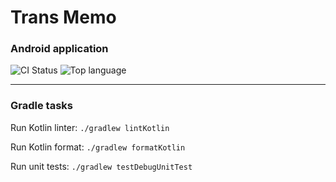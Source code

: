# Trans Memo

### Android application

![CI Status](https://img.shields.io/github/actions/workflow/status/DuxMuxxy/TransMemo/android.yml)
![Top language](https://img.shields.io/github/languages/top/DuxMuxxy/TransMemo)

---

### Gradle tasks

Run Kotlin linter: `./gradlew lintKotlin`

Run Kotlin format: `./gradlew formatKotlin`

Run unit tests: `./gradlew testDebugUnitTest`